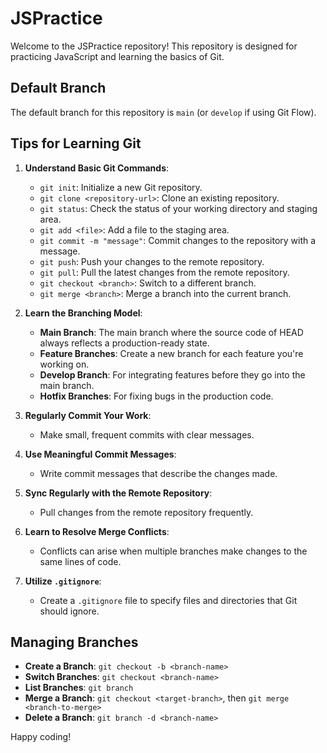# JSPractice

Welcome to the JSPractice repository! This repository is designed for practicing JavaScript and learning the basics of Git.

## Default Branch

The default branch for this repository is `main` (or `develop` if using Git Flow).

## Tips for Learning Git

1. **Understand Basic Git Commands**:
   - `git init`: Initialize a new Git repository.
   - `git clone <repository-url>`: Clone an existing repository.
   - `git status`: Check the status of your working directory and staging area.
   - `git add <file>`: Add a file to the staging area.
   - `git commit -m "message"`: Commit changes to the repository with a message.
   - `git push`: Push your changes to the remote repository.
   - `git pull`: Pull the latest changes from the remote repository.
   - `git checkout <branch>`: Switch to a different branch.
   - `git merge <branch>`: Merge a branch into the current branch.

2. **Learn the Branching Model**:
   - **Main Branch**: The main branch where the source code of HEAD always reflects a production-ready state.
   - **Feature Branches**: Create a new branch for each feature you're working on.
   - **Develop Branch**: For integrating features before they go into the main branch.
   - **Hotfix Branches**: For fixing bugs in the production code.

3. **Regularly Commit Your Work**:
   - Make small, frequent commits with clear messages.

4. **Use Meaningful Commit Messages**:
   - Write commit messages that describe the changes made.

5. **Sync Regularly with the Remote Repository**:
   - Pull changes from the remote repository frequently.

6. **Learn to Resolve Merge Conflicts**:
   - Conflicts can arise when multiple branches make changes to the same lines of code.

7. **Utilize `.gitignore`**:
   - Create a `.gitignore` file to specify files and directories that Git should ignore.

## Managing Branches

- **Create a Branch**: `git checkout -b <branch-name>`
- **Switch Branches**: `git checkout <branch-name>`
- **List Branches**: `git branch`
- **Merge a Branch**: `git checkout <target-branch>`, then `git merge <branch-to-merge>`
- **Delete a Branch**: `git branch -d <branch-name>`

Happy coding!
